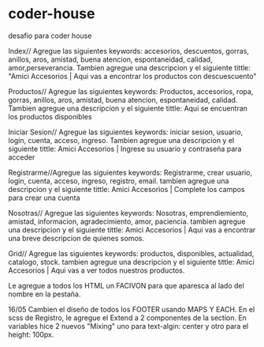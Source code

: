 # coder-house
desafio para coder house

Index// Agregue las siguientes keywords: accesorios, descuentos, gorras, anillos, aros, amistad, buena atencion, espontaneidad, calidad, amor,perseverancia.
Tambien agregue una descripcion y el siguiente tittle: "Amici Accesorios | Aqui vas a encontrar los productos con descuescuento"

Productos// Agregue las siguientes keywords: Productos, accesorios, ropa, gorras, anillos, aros, amistad, buena atencion, espontaneidad, calidad.
Tambien agregue una descripcion y el siguiente tittle: Aqui se encuentran los productos disponibles

Iniciar Sesion// Agregue las siguientes keywords: iniciar sesion, usuario, login, cuenta, acceso, ingreso.
Tambien agregue una descripcion y el siguiente tittle: Amici Accesorios | Ingrese su usuario y contraseña para acceder

Registrarme//Agregue las siguientes keywords: Registrarme, crear usuario, login, cuenta, acceso, ingreso, registro, email.
tambien agregue una descripcion y el siguiente tittle: Amici Accesorios | Complete los campos para crear una cuenta


Nosotras// Agregue las siguientes keywords: Nosotras, emprendiemiento, amistad, informacion, agradecimiento, amor, paciencia.
tambien agregue una descripcion y el siguiente tittle: Amici Accesorios | Aqui vas a encontrar una breve descripcion de quienes somos.


Grid// Agregue las siguientes keywords: productos, disponibles, actualidad, catalogo, stock.
tambien agregue una descripcion y el siguiente tittle: Amici Accesorios | Aqui vas a ver todos nuestros productos.

Le agregue a todos los HTML un FACIVON para que aparesca al lado del nombre en la pestaña.

16/05
Cambien el diseño de todos los FOOTER usando MAPS Y EACH.
En el scss de Registro, le agregue el Extend a 2 componentes de la section.
En variables hice 2 nuevos "Mixing" uno para text-algin: center y otro para el height: 100px.

